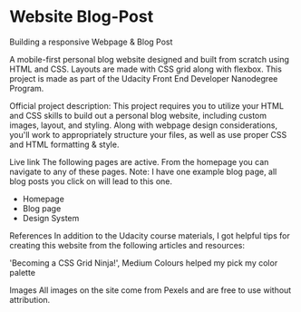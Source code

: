 # Website Blog-Post
Building a responsive Webpage & Blog Post

A mobile-first personal blog website designed and built from scratch using HTML and CSS. Layouts are made with CSS grid along with flexbox. This project is made as part of the Udacity Front End Developer Nanodegree Program.

Official project description: This project requires you to utilize your HTML and CSS skills to build out a personal blog website, including custom images, layout, and styling. Along with webpage design considerations, you'll work to appropriately structure your files, as well as use proper CSS and HTML formatting & style.

Live link
The following pages are active. From the homepage you can navigate to any of these pages. Note: I have one example blog page, all blog posts you click on will lead to this one.

- Homepage
- Blog page
- Design System




References
In addition to the Udacity course materials, I got helpful tips for creating this website from the following articles and resources:

'Becoming a CSS Grid Ninja!', Medium Colours helped my pick my color palette

Images
All images on the site come from Pexels and are free to use without attribution.
